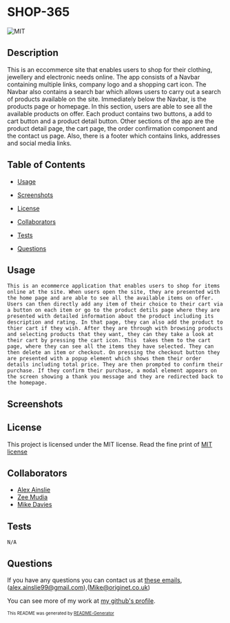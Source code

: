 # SHOP-365
![MIT](https://img.shields.io/badge/License-MIT-yellow.svg)

## Description

This is an eccommerce site that enables users to shop for their clothing, jewellery and electronic needs online. The app consists of a Navbar containing multiple links, company logo and a shopping cart icon. The Navbar also contains a search bar which allows users to carry out a search of products available on the site. Immediately below the Navbar, is the products page or homepage. In this section, users are able to see all the available products on offer. Each product contains two buttons, a add to cart button and a product detail button. Other sections of the app are the product detail page, the cart page, the order confirmation component and the contact us page. Also, there is a footer which contains links, addresses and social media links.

## Table of Contents

* [Usage](#usage)

* [Screenshots](#screenshots)

* [License](#license)

* [Collaborators](#collaborators)

* [Tests](#tests)

* [Questions](#questions)

## Usage

```
This is an ecommerce application that enables users to shop for items online at the site. When users open the site, they are presented with the home page and are able to see all the available items on offer. Users can then directly add any item of their choice to their cart via a button on each item or go to the product detils page where they are presented with detailed information about the product including its description and rating. In that page, they can also add the product to thier cart if they wish. After they are through with browsing products and selecting products that they want, they can they take a look at their cart by pressing the cart icon. This  takes them to the cart page, where they can see all the items they have selected. They can then delete an item or checkout. On pressing the checkout button they are presented with a popup element which shows them their order details including total price. They are then prompted to confirm their purchase. If they confirm their purchase, a modal element appears on the screen showing a thank you message and they are redirected back to the homepage.
```

## Screenshots

## License

This project is licensed under the MIT license. Read the fine print of [MIT license](https://opensource.org/licenses/MIT)

## Collaborators

* [Alex Ainslie](https://github.com/AlexAins)
* [Zee Mudia](https://github.com/iosazee)
* [Mike Davies](https://github.com/welsh-bloke)


## Tests

```
N/A
```

## Questions

If you have any questions you can contact us at [these emails](iosazee1@gmail.com), (alex.ainslie99@gmail.com),(Mike@originet.co.uk)

You can see more of my work at [my github's profile](https://github.com/iosazee).


<font size="1">This README was generated by [README-Generator](https://github.com/iosazee/README-Generator)</font>